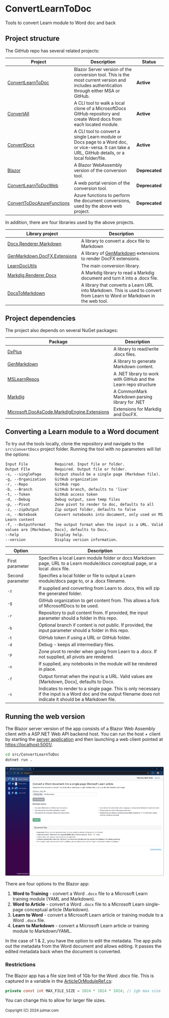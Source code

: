 # ConvertLearnToDoc

Tools to convert Learn module to Word doc and back

## Project structure

The GitHub repo has several related projects:

| Project | Description | Status |
|---------|-------------|--------|
| [ConvertLearnToDoc](src/ConvertLearnToDoc) | Blazor Server version of the conversion tool. This is the most current version and includes authentication through either MSA or GitHub. | **Active** |
| [ConvertAll](src/ConvertAll) | A CLI tool to walk a local clone of a MicrosoftDocs GitHub repository and create Word docs from each located module. | **Active** |
| [ConvertDocx](src/ConvertDocx) | A CLI tool to convert a single Learn module or Docs page to a Word doc, or vice-versa. It can take a URL, GitHub details, or a local folder/file. | **Active** |
| [Blazor](archive/ConvertLearnToDoc) | A Blazor WebAssembly version of the conversion tool. | **Deprecated** |
| [ConvertLearnToDocWeb](archive/ConvertLearnToDocWeb) | A web portal version of the conversion tool. | **Deprecated** |
| [ConvertToDocAzureFunctions](archive/ConvertLearnToDoc.AzureFunctions) | Azure functions to perform the document conversions, used by the above web project. | **Deprecated** |

In addition, there are four libraries used by the above projects.

| Library project | Description |
|-----------------|-------------|
| [Docx.Renderer.Markdown](lib/Docx.Renderer.Markdown) | A library to convert a .docx file to Markdown |
| [GenMarkdown.DocFX.Extensions](lib/GenMarkdown.DocFx.Extensions) | A library of [GenMarkdown](https://github.com/markjulmar/GenMarkdown) extensions to render DocFX extensions. |
| [LearnDocUtils](lib/LearnDocUtils) | The main conversion library. |
| [Markdig.Renderer.Docx](lib/Markdig.Renderer.Docx) | A Markdig library to read a Markdig document and turn it into a .docx file. |
| [DocsToMarkdown](lib/DocsToMarkdown) | A library that converts a Learn URL into Markdown. This is used to convert from Learn to Word or Markdown in the web tool. |

## Project dependencies

The project also depends on several NuGet packages:

| Package | Description |
|---------|-------------|
| [DxPlus](https://github.com/markjulmar/dxplus) | A library to read/write .docx files. |
| [GenMarkdown](https://github.com/markjulmar/genmarkdown) | A library to generate Markdown content. |
| [MSLearnRepos](https://www.nuget.org/packages/julmar.mslearnrepos) | A .NET library to work with GitHub and the Learn repo structure |
| [Markdig](https://github.com/xoofx/markdig) | A CommonMark Markdown parsing library for .NET |
| [Microsoft.DocAsCode.MarkdigEngine.Extensions](https://www.nuget.org/packages/Microsoft.DocAsCode.MarkdigEngine.Extensions) | Extensions for Markdig and DocFX. |

## Converting a Learn module to a Word document

To try out the tools locally, clone the repository and navigate to the `src\ConvertDocx` project folder. Running the tool with no parameters will list the options:

```output
Input File            Required. Input file or folder.
Output FIle           Required. Output file or folder.
-s, --singlePage      Output should be a single page (Markdown file).
-g, --Organization    GitHub organization
-r, --Repo            GitHub repo
-b, --Branch          GitHub branch, defaults to 'live'
-t, --Token           GitHub access token
-d, --Debug           Debug output, save temp files
-p, --Pivot           Zone pivot to render to doc, defaults to all
-z, --zipOutput       Zip output folder, defaults to false
-n, --Notebook        Convert notebooks into document, only used on MS Learn content
-f, --OutputFormat    The output format when the input is a URL. Valid values are [Markdown, Docx], defaults to Docx.
--help                Display help.
--version             Display version information.
```

| Option | Description |
|--------|-------------|
| First parameter | Specifies a local Learn module folder or docs Markdown page, URL to a Learn module/docs conceptual page, or a local .docx file. |
| Second parameter | Specifies a local folder or file to output a Learn module/docs page to, or a .docx filename. |
| `-z` | If supplied and converting from Learn to .docx, this will zip the generated folder. |
| `-g` | GitHub organization to get content from. This allows a fork of MicrosoftDocs to be used. |
| `-r` | Repository to pull content from. If provided, the input parameter should a folder in this repo. |
| `-b` | Optional branch if content is not public. If provided, the input parameter should a folder in this repo. |
| `-t` | GitHub token if using a URL or GitHub folder. |
| `-d` | Debug - keeps all intermediary files. |
| `-p` | Zone pivot to render when going from Learn to a .docx. If not supplied, all pivots are rendered. |
| `-n` | If supplied, any notebooks in the module will be rendered in place. |
| `-f` | Output format when the input is a URL. Valid values are [Markdown, Docx], defaults to Docx.
| `-s` | Indicates to render to a single page. This is only necessary if the input is a Word doc and the output filename does not indicate it should be a Markdown file. |

## Running the web version

The Blazor server version of the app consists of a Blazor Web Assembly client with a ASP.NET Web API backend host. You can run the host + client by starting the [server application](src/ConvertLearnToDoc) and then launching a web client pointed at <https://localhost:5001/>.

```bash
cd src/ConvertLearnToDoc
dotnet run .
```

![Main page of web app](docs/main-page.png)

There are four options to the Blazor app:

1. **Word to Training** - convert a Word `.docx` file to a Microsoft Learn training module (YAML and Markdown).
1. **Word to Article** - convert a Word `.docx` file to a Microsoft Learn single-page conceptual article (Markdown).
1. **Learn to Word** - convert a Microsoft Learn article or training module to a Word `.docx` file.
1. **Learn to Markdown** - convert a Microsoft Learn article or training module to Markdown/YAML.

In the case of 1 & 2, you have the option to edit the metadata. The app pulls out the metadata from the Word document and allows editing. It passes the edited metadata back when the document is converted.

### Restrictions

The Blazor app has a file size limit of 1Gb for the Word .docx file. This is captured in a variable in the [ArticleOrModuleRef.cs](https://github.com/markjulmar/ConvertLearnToDoc/blob/main/Blazor/ConvertLearnToDoc/Shared/ArticleOrModuleRef.cs):

```csharp
private const int MAX_FILE_SIZE = 1024 * 1024 * 1024; // 1gb max size
```

You can change this to allow for larger file sizes.

<small>Copyright (C) 2024 julmar.com</small>

